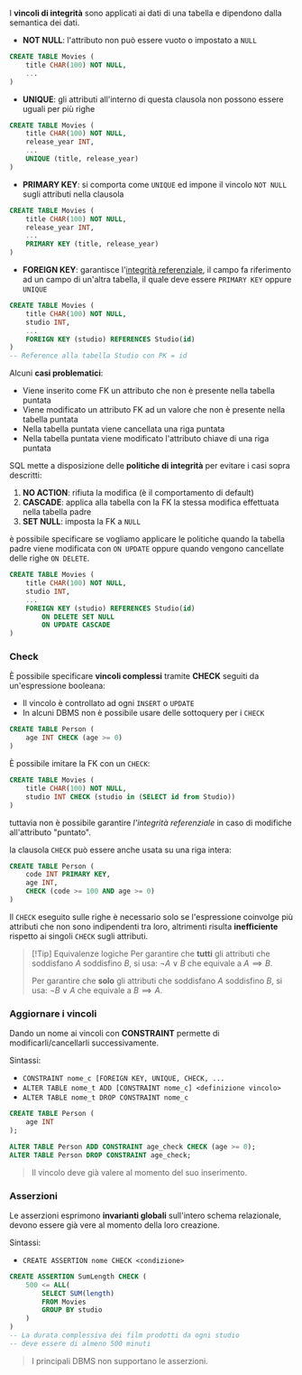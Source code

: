 I **vincoli di integrità** sono applicati ai dati di una tabella e dipendono dalla semantica dei dati.

- **NOT NULL**: l'attributo non può essere vuoto o impostato a `NULL`
```sql
CREATE TABLE Movies (
	title CHAR(100) NOT NULL,
	...
)
```

- **UNIQUE**: gli attributi all'interno di questa clausola non possono essere uguali per più righe
```sql
CREATE TABLE Movies (
	title CHAR(100) NOT NULL,
	release_year INT,
	...
	UNIQUE (title, release_year)
)
```

- **PRIMARY KEY**: si comporta come `UNIQUE` ed impone il vincolo `NOT NULL` sugli attributi nella clausola
```sql
CREATE TABLE Movies (
	title CHAR(100) NOT NULL,
	release_year INT,
	...
	PRIMARY KEY (title, release_year)
)
```

- **FOREIGN KEY**: garantisce l'<u>integrità referenziale</u>, il campo fa riferimento ad un campo di un'altra tabella, il quale deve essere `PRIMARY KEY` oppure `UNIQUE`
```sql
CREATE TABLE Movies (
	title CHAR(100) NOT NULL,
	studio INT,
	...
	FOREIGN KEY (studio) REFERENCES Studio(id)
)
-- Reference alla tabella Studio con PK = id
```

Alcuni **casi problematici**:
- Viene inserito come FK un attributo che non è presente nella tabella puntata
- Viene modificato un attributo FK ad un valore che non è presente nella tabella puntata
- Nella tabella puntata viene cancellata una riga puntata
- Nella tabella puntata viene modificato l'attributo chiave di una riga puntata

SQL mette a disposizione delle **politiche di integrità** per evitare i casi sopra descritti:
1. **NO ACTION**: rifiuta la modifica (è il comportamento di default)
2. **CASCADE**: applica alla tabella con la FK la stessa modifica effettuata nella tabella padre
3. **SET NULL**: imposta la FK a `NULL`

è possibile specificare se vogliamo applicare le politiche quando la tabella padre viene modificata con `ON UPDATE` oppure quando vengono cancellate delle righe `ON DELETE`.
```sql
CREATE TABLE Movies (
	title CHAR(100) NOT NULL,
	studio INT,
	...
	FOREIGN KEY (studio) REFERENCES Studio(id)
		ON DELETE SET NULL
		ON UPDATE CASCADE
)
```

### Check
È possibile specificare **vincoli complessi** tramite **CHECK** seguiti da un'espressione booleana:
- Il vincolo è controllato ad ogni `INSERT` o `UPDATE`
- In alcuni DBMS non è possibile usare delle sottoquery per i `CHECK`
```sql
CREATE TABLE Person (
	age INT CHECK (age >= 0)
)
```

È possibile imitare la FK con un `CHECK`:
```sql
CREATE TABLE Movies (
	title CHAR(100) NOT NULL,
	studio INT CHECK (studio in (SELECT id from Studio))
)
```
tuttavia non è possibile garantire _l'integrità referenziale_ in caso di modifiche all'attributo "puntato".

la clausola `CHECK` può essere anche usata su una riga intera:
```sql
CREATE TABLE Person (
	code INT PRIMARY KEY,
	age INT,
	CHECK (code >= 100 AND age >= 0)
)
```

Il `CHECK` eseguito sulle righe è necessario solo se l'espressione coinvolge più attributi che non sono indipendenti tra loro, altrimenti risulta **inefficiente** rispetto ai singoli `CHECK` sugli attributi.

>[!Tip] Equivalenze logiche
>Per garantire che **tutti** gli attributi che soddisfano $A$ soddisfino $B$, si usa:
>$\neg A\lor B$ che equivale a $A\implies B$.
>
>Per garantire che **solo** gli attributi che soddisfano $A$ soddisfino $B$, si usa:
>$\neg B\lor A$ che equivale a $B\implies A$.

### Aggiornare i vincoli
Dando un nome ai vincoli con **CONSTRAINT** permette di modificarli/cancellarli successivamente.

Sintassi:
- `CONSTRAINT nome_c [FOREIGN KEY, UNIQUE, CHECK, ...`
- `ALTER TABLE nome_t ADD [CONSTRAINT nome_c] <definizione vincolo>`
- `ALTER TABLE nome_t DROP CONSTRAINT nome_c`
```sql
CREATE TABLE Person (
	age INT
);

ALTER TABLE Person ADD CONSTRAINT age_check CHECK (age >= 0);
ALTER TABLE Person DROP CONSTRAINT age_check;
```

>Il vincolo deve già valere al momento del suo inserimento.
### Asserzioni
Le asserzioni esprimono **invarianti globali** sull'intero schema relazionale, devono essere già vere al momento della loro creazione.

Sintassi:
- `CREATE ASSERTION nome CHECK <condizione>`

```sql
CREATE ASSERTION SumLength CHECK (
	500 <= ALL(
		SELECT SUM(length)
		FROM Movies
		GROUP BY studio
	)
)
-- La durata complessiva dei film prodotti da ogni studio
-- deve essere di almeno 500 minuti
```

>I principali DBMS non supportano le asserzioni.

